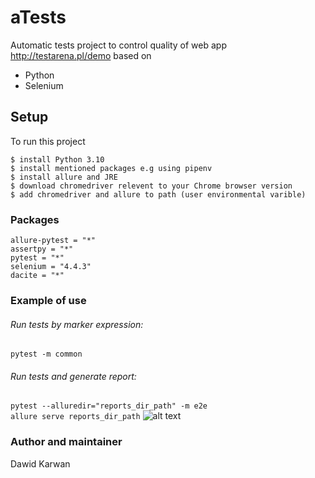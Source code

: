 # aTests
Automatic tests project to control quality of web app http://testarena.pl/demo
based on
* Python
* Selenium


## Setup
To run this project

```
$ install Python 3.10
$ install mentioned packages e.g using pipenv
$ install allure and JRE
$ download chromedriver relevent to your Chrome browser version
$ add chromedriver and allure to path (user environmental varible)
```

### Packages
```
allure-pytest = "*"
assertpy = "*"
pytest = "*"
selenium = "4.4.3"
dacite = "*"
```

### Example of use
###### Run tests by marker expression: <br>
`pytest -m common` <br>
###### Run tests and generate report: <br>
`pytest --alluredir="reports_dir_path" -m e2e` <br>
`allure serve reports_dir_path`
![alt text](https://user-images.githubusercontent.com/57195955/201993713-cfea7ce8-52eb-4978-8edc-0e71c39872ff.png)


### Author and maintainer
Dawid Karwan